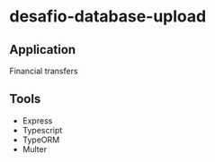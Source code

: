 # desafio-database-upload

## Application

Financial transfers

## Tools

-   Express
-   Typescript
-   TypeORM
-   Multer
